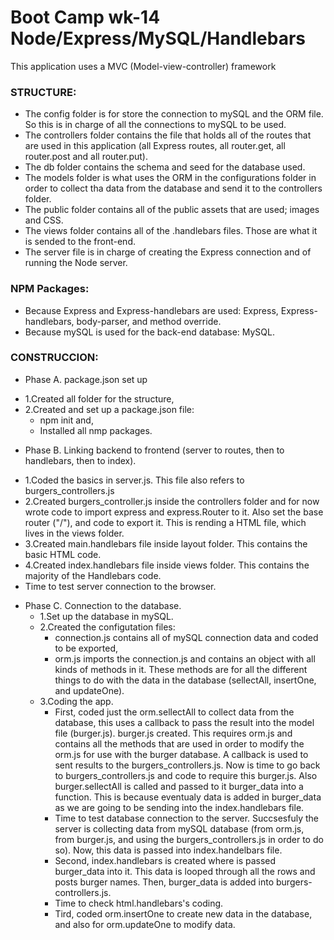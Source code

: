 
# Boot Camp wk-14 Node/Express/MySQL/Handlebars
This application uses a MVC (Model-view-controller) framework
### STRUCTURE:
* The config folder is for store the connection to mySQL and the ORM file. So this is in charge of all the connections to mySQL to be used.
* The controllers folder contains the file that holds all of the routes that are used in this application (all Express routes, all router.get, all router.post and all router.put).
* The db folder contains the schema and seed for the database used.
* The models folder is what uses the ORM in the configurations folder in order to collect tha data from the database and send it to the controllers folder.
* The public folder contains all of the public assets that are used; images and CSS.
* The views folder contains all of the .handlebars files. Those are what it is sended to the front-end.
* The server file is in charge of creating the Express connection and of running the Node server.

### NPM Packages:
* Because Express and Express-handlebars are used: Express, Express-handlebars, body-parser, and method override.
* Because mySQL is used for the back-end database: MySQL.

### CONSTRUCCION:
* Phase A. package.json set up
-  1.Created all folder for the structure,
-  2.Created and set up a package.json file: 
   * npm init and,
   * Installed all nmp packages.
* Phase B. Linking backend to frontend (server to routes, then to handlebars, then to index).
-  1.Coded the basics in server.js. This file also refers to burgers_controllers.js
-  2.Created burgers_controller.js inside the controllers folder and for now wrote code to import express and express.Router to it. Also set the base router ("/"), and code to export it. This is rending a HTML file, which lives in the views folder.
-  3.Created main.handlebars file inside layout folder. This contains the basic HTML code.
-  4.Created index.handlebars file inside views folder. This contains the majority of the Handlebars code. 
-  Time to test server connection to the browser.
* Phase C. Connection to the database.
   -  1.Set up the database in mySQL.
   -  2.Created the configutation files:
      * connection.js contains all of mySQL connection data and coded to be exported,
      * orm.js imports the connection.js and contains an object with all kinds of methods in it. These methods are for all the different things to do with the data in the database (sellectAll, insertOne, and updateOne).
   -  3.Coding the app.   
      - First, coded just the orm.sellectAll to collect data from the database, this uses a callback to pass the result into the model file (burger.js). 
      burger.js created. This requires orm.js and contains all the methods that are used in order to modify the orm.js for use with the burger database. A callback is used to sent results to the burgers_controllers.js. Now is time to go back to burgers_controllers.js  and code to require this burger.js. Also burger.sellectAll is called and passed to it burger_data into a function. This is because eventualy data is added in burger_data as we are going to be sending into the index.handlebars file.
      -  Time to test database connection to the server. Succsesfuly the server is collecting data from mySQL  database (from orm.js, from burger.js, and using the burgers_controllers.js in order to do so). Now, this data is passed into index.handelbars file.
      - Second, index.handlebars is created where is passed burger_data into it. This data is looped through all the rows and posts burger names. Then, burger_data is added into burgers-controllers.js. 
      -  Time to check html.handlebars's coding.
      -  Tird, coded orm.insertOne to create new data in the database, and also for orm.updateOne to modify data.






